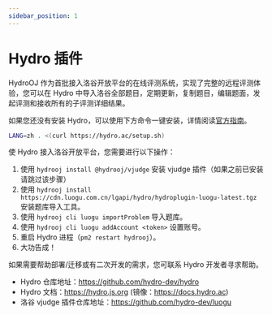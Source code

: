 ```yaml
---
sidebar_position: 1
---
```


# Hydro 插件

HydroOJ 作为首批接入洛谷开放平台的在线评测系统，实现了完整的远程评测体验，您可以在 Hydro 中导入洛谷全部题目，定期更新，复制题目，编辑题面，发起评测和接收所有的子评测详细结果。

如果您还没有安装 Hydro，可以使用下方命令一键安装，详情阅读[官方指南](https://docs.hydro.ac/docs/install/)。

```sh
LANG=zh . <(curl https://hydro.ac/setup.sh)
```

使 Hydro 接入洛谷开放平台，您需要进行以下操作：

1. 使用 `hydrooj install @hydrooj/vjudge` 安装 vjudge 插件（如果之前已安装请跳过该步骤） 
2. 使用 `hydrooj install https://cdn.luogu.com.cn/lgapi/hydro/hydroplugin-luogu-latest.tgz` 安装题库导入工具。
3. 使用 `hydrooj cli luogu importProblem` 导入题库。
4. 使用 `hydrooj cli luogu addAccount <token>` 设置账号。
5. 重启 Hydro 进程（`pm2 restart hydrooj`）。
6. 大功告成！

如果需要帮助部署/迁移或有二次开发的需求，您可联系 Hydro 开发者寻求帮助。

- Hydro 仓库地址：https://github.com/hydro-dev/hydro
- Hydro 文档：https://hydro.js.org (镜像：https://docs.hydro.ac)
- 洛谷 vjudge 插件仓库地址：https://github.com/hydro-dev/luogu
